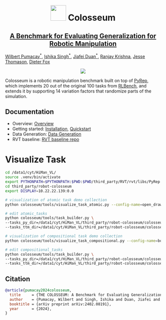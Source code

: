 <p align="center">
    <h1 align="center">
        <img src="resources/media/img_emoji_rss.png" width="50px"/>
        Colosseum
    </h1>
    <h2 align="center">
        <a href="https://arxiv.org/abs/2402.08191">
        A Benchmark for Evaluating Generalization for Robotic Manipulation
        </a>
    </h2>
</p>

[Wilbert Pumacay<sup>*</sup>][2], [Ishika Singh<sup>*</sup>][3], [Jiafei Duan<sup>*</sup>][4], [Ranjay Krishna][5], [Jesse Thomason][6], [Dieter Fox][7]

<p align="center">
    <img src="resources/media/gif_perturbation_factors.gif"/>
</p>

Colosseum is a robotic manipulation benchmark built on top of [PyRep][0], which
implements 20 out of the original 100 tasks from [RLBench][1], and extends it by
supporting 14 variation factors that randomize parts of the simulation.

## Documentation

- Overview: [Overview][8]
- Getting started: [Installation][9], [Quickstart][10]
- Data Generation: [Data Generation][11]
- RVT baseline: [RVT baseline repo][12]

# Visualize Task

```bash
cd /data1/cyt/HiMan_VL/
source .venv/bin/activate
export PYTHONPATH=$PYTHONPATH:$PWD:$PWD/third_party/RVT/rvt/libs/PyRep:$PWD/third_party/RVT/rvt/libs/RLBench:$PWD/third_party/RVT/rvt/libs/point-renderer:$PWD/third_party/robot-colosseum
cd third_party/robot-colosseum
export DISPLAY=10.22.22.139:0.0

# visualization of atomic task demo collection
python colosseum/tools/visualize_task_atomic.py --config-name=open_drawer

# edit atomic_tasks
python colosseum/tools/task_builder.py \
--tasks_py_dir=/data1/cyt/HiMan_VL/third_party/robot-colosseum/colosseum/rlbench/atomic_tasks \
--tasks_ttm_dir=/data1/cyt/HiMan_VL/third_party/robot-colosseum/colosseum/rlbench/atomic_task_ttms

# visualization of compositional task demo collection
python colosseum/tools/visualize_task_compositional.py --config-name=box_exchange

# edit compositional_tasks
python colosseum/tools/task_builder.py \
--tasks_py_dir=/data1/cyt/HiMan_VL/third_party/robot-colosseum/colosseum/rlbench/compositional_tasks \
--tasks_ttm_dir=/data1/cyt/HiMan_VL/third_party/robot-colosseum/colosseum/rlbench/compositional_task_ttms
```

## Citation

```bibtex
@article{pumacay2024colosseum,
  title     = {THE COLOSSEUM: A Benchmark for Evaluating Generalization for Robotic Manipulation},
  author    = {Pumacay, Wilbert and Singh, Ishika and Duan, Jiafei and Krishna, Ranjay and Thomason, Jesse and Fox, Dieter},
  booktitle = {arXiv preprint arXiv:2402.08191},
  year      = {2024},
}
```


[0]: <https://github.com/stepjam/PyRep> (pyrep-gh-repo)
[1]: <https://github.com/stepjam/RLBench> (rlbench-gh-repo)
[2]: <https://wpumacay.github.io> (wilbert-site)
[3]: <https://ishikasingh.github.io> (ishika-site)
[4]: <https://duanjiafei.com> (jiafei-site)
[5]: <https://ranjaykrishna.com/index.html> (ranjay-site)
[6]: <https://jessethomason.com> (jesse-site)
[7]: <https://homes.cs.washington.edu/~fox> (dieter-site)
[8]: <https://robot-colosseum.readthedocs.io/en/latest/overview.html> (docs-site)
[9]: <https://robot-colosseum.readthedocs.io/en/latest/installation.html> (docs-installation)
[10]: <https://robot-colosseum.readthedocs.io/en/latest/quickstart.html> (docs-quickstart)
[11]: <https://robot-colosseum.readthedocs.io/en/latest/quickstart.html#collect-demonstrations> (docs-data-collection)
[12]: <https://github.com/robot-colosseum/rvt_colosseum> (rvt-colosseum-repo)
